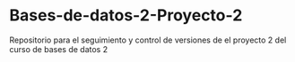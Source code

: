# Bases-de-datos-2-Proyecto-2
Repositorio para el seguimiento y control de versiones de el proyecto 2 del curso de bases de datos 2
